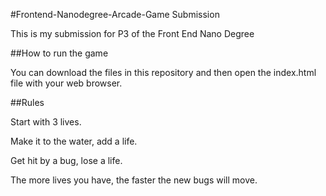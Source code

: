 #Frontend-Nanodegree-Arcade-Game Submission

This is my submission for P3 of the Front End Nano Degree

##How to run the game

You can download the files in this repository and then open the index.html file with your web browser.

##Rules

Start with 3 lives.

Make it to the water, add a life.

Get hit by a bug, lose a life.

The more lives you have, the faster the new bugs will move.

